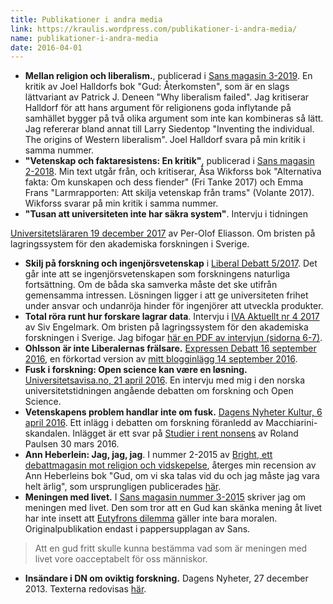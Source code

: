 ```yaml
---
title: Publikationer i andra media
link: https://kraulis.wordpress.com/publikationer-i-andra-media/
name: publikationer-i-andra-media
date: 2016-04-01
---
```

- **Mellan religion och liberalism.**, publicerad i [Sans magasin 3-2019](https://fritanke.se/sans/sans-nr-3-%E2%80%A2-2019/). En kritik av Joel Halldorfs bok "Gud: Återkomsten", som är en slags lättvariant av Patrick J. Deneen "Why liberalism failed". Jag kritiserar Halldorf för att hans argument för religionens goda inflytande på samhället bygger på två olika argument som inte kan kombineras så lätt. Jag refererar bland annat till Larry Siedentop "Inventing the individual. The origins of Western liberalism". Joel Halldorf svara på min kritik i samma nummer.
- **"Vetenskap och faktaresistens: En kritik"**, publicerad i [Sans magasin 2-2018](http://fritanke.se/sans/sans-nr-2-%E2%80%A2-2018/). Min text utgår från, och kritiserar, Åsa Wikforss bok "Alternativa fakta: Om kunskapen och dess fiender" (Fri Tanke 2017) och Emma Frans "Larmrapporten: Att skilja vetenskap från trams" (Volante 2017). Wikforss svarar på min kritik i samma nummer.
- **"Tusan att universiteten inte har säkra system"**. Intervju i tidningen 

[Universitetsläraren 19 december 2017](https://universitetslararen.se/2017/12/19/tusan-att-universiteten-inte-har-sakra-system/) av Per-Olof Eliasson. Om bristen på lagringssystem för den akademiska forskningen i Sverige.
- **Skilj på forskning och ingenjörsvetenskap** i [Liberal Debatt 5/2017](http://www.liberaldebatt.se/2017/12/skilj-pa-forskning-och-ingenjorsvetenskap/). Det går inte att se ingenjörsvetenskapen som forskningens naturliga fortsättning. Om de båda ska samverka måste det ske utifrån gemensamma intressen. Lösningen ligger i att ge universiteten frihet under ansvar och undanröja hinder för ingenjörer att utveckla produkter.
- **Total röra runt hur forskare lagrar data**. Intervju i [IVA Aktuellt nr 4 2017](https://www.iva.se/publicerat/iva-aktuellt-nr-4-2017/) av Siv Engelmark. Om bristen på lagringssystem för den akademiska forskningen i Sverige. Jag bifogar [här en PDF av intervjun (sidorna 6-7)](/posts/iva-nr-4-2017-web-p5-6.pdf).
- **Ohlsson är inte Liberalernas frälsare.** [Expressen Debatt 16 september 2016](http://www.expressen.se/debatt/ohlsson-ar-inte-liberalernas-fralsare/), en förkortad version av [mitt blogginlägg 14 september 2016](/posts/).
- **Fusk i forskning: Open science kan være en løsning.** [Universitetsavisa.no, 21 april 2016](http://www.universitetsavisa.no/forskning/2016/04/21/Fusk-i-forskning-Open-science-kan-v%C3%A6re-en-l%C3%B8sning-56880.ece). En intervju med mig i den norska universitetstidningen angående debatten om forskning och Open Science.
- **Vetenskapens problem handlar inte om fusk.** [Dagens Nyheter Kultur, 6 april 2016](http://www.dn.se/kultur-noje/kulturdebatt/vetenskapens-problem-handlar-inte-om-fusk/). Ett inlägg i debatten om forskning föranledd av Macchiarini-skandalen. Inlägget är ett svar på [Studier i rent nonsens](http://www.dn.se/kultur-noje/kulturdebatt/studier-i-rent-nonsens/) av Roland Paulsen 30 mars 2016.
- **Ann Heberlein: Jag, jag, jag**. I nummer 2-2015 av [Bright, ett debattmagasin mot religion och vidskepelse](http://www.brightmagasin.se/), återges min recension av Ann Heberleins bok "Gud, om vi ska talas vid du och jag måste jag vara helt ärlig", som ursprungligen publicerades [här](/posts/).
- **Meningen med livet.** I [Sans magasin nummer 3-2015](http://www.fritanke.se/sans/nr-3-2015/) skriver jag om meningen med livet. Den som tror att en Gud kan skänka mening åt livet har inte insett att [Eutyfrons dilemma](/posts/) gäller inte bara moralen. Originalpublikation endast i pappersupplagan av Sans.

> Att en gud fritt skulle kunna bestämma vad som är meningen med livet vore oacceptabelt för oss människor.
- **Insändare i DN om oviktig forskning.** Dagens Nyheter, 27 december 2013. Texterna redovisas [här](/posts/).

